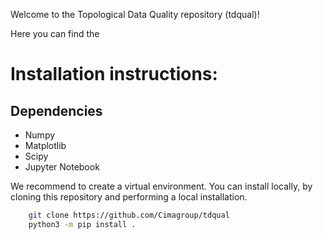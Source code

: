 Welcome to the Topological Data Quality repository (tdqual)!

Here you can find the 

Installation instructions:
==========================
Dependencies
------------------
- Numpy
- Matplotlib
- Scipy
- Jupyter Notebook

We recommend to create a virtual environment. You can install locally, by cloning this repository and performing a local installation.
```sh
    git clone https://github.com/Cimagroup/tdqual
	python3 -m pip install .
```